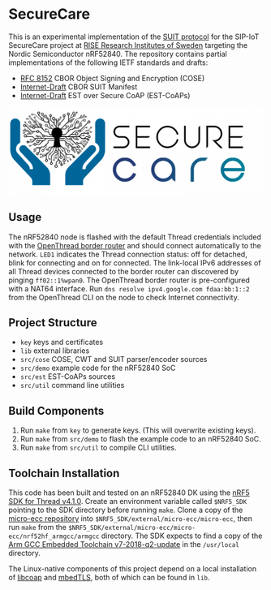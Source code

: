 # SecureCare
This is an experimental implementation of the [SUIT protocol](https://datatracker.ietf.org/wg/suit/about/) for the SIP-IoT SecureCare project at [RISE Research Institutes of Sweden](https://www.ri.se/) targeting the Nordic Semiconductor nRF52840. The repository contains partial implementations of the following IETF standards and drafts:
- [RFC 8152](https://tools.ietf.org/html/rfc8152) CBOR Object Signing and Encryption (COSE)
- [Internet-Draft](https://datatracker.ietf.org/doc/draft-ietf-suit-manifest/) CBOR SUIT Manifest
- [Internet-Draft](https://tools.ietf.org/html/draft-ietf-ace-coap-est-12) EST over Secure CoAP (EST-CoAPs)

![SecureCare logo](https://github.com/lindemer/securecare/blob/master/securecare.png "SecureCare logo")

## Usage
The nRF52840 node is flashed with the default Thread credentials included with the [OpenThread border router](https://github.com/openthread/ot-br-posix) and should connect automatically to the network. `LED1` indicates the Thread connection status: off for detached, blink for connecting and on for connected. The link-local IPv6 addresses of all Thread devices connected to the border router can discovered by pinging `ff02::1%wpan0`. The OpenThread border router is pre-configured with a NAT64 interface. Run `dns resolve ipv4.google.com fdaa:bb:1::2` from the OpenThread CLI on the node to check Internet connectivity.

## Project Structure
- `key` keys and certificates
- `lib` external libraries 
- `src/cose` COSE, CWT and SUIT parser/encoder sources
- `src/demo` example code for the nRF52840 SoC
- `src/est` EST-CoAPs sources
- `src/util` command line utilities

## Build Components
1. Run `make` from `key` to generate keys. (This will overwrite existing keys).
2. Run `make` from `src/demo` to flash the example code to an nRF52840 SoC.
3. Run `make` from `src/util` to compile CLI utilities.

## Toolchain Installation
This code has been built and tested on an nRF52840 DK using the [nRF5 SDK for Thread v4.1.0](https://www.nordicsemi.com/Software-and-tools/Software/nRF5-SDK-for-Thread-and-Zigbee/Download). Create an environment variable called `$NRF5_SDK` pointing to the SDK directory before running `make`. Clone a copy of the [micro-ecc repository](https://github.com/kmackay/micro-ecc) into `$NRF5_SDK/external/micro-ecc/micro-ecc`, then run `make` from the `$NRF5_SDK/external/micro-ecc/micro-ecc/nrf52hf_armgcc/armgcc` directory. The SDK expects to find a copy of the [Arm GCC Embedded Toolchain v7-2018-q2-update](https://developer.arm.com/open-source/gnu-toolchain/gnu-rm/downloads) in the `/usr/local` directory.

The Linux-native components of this project depend on a local installation of [libcoap](https://github.com/obgm/libcoap) and [mbedTLS](https://github.com/ARMmbed/mbedtls), both of which can be found in `lib`. 
